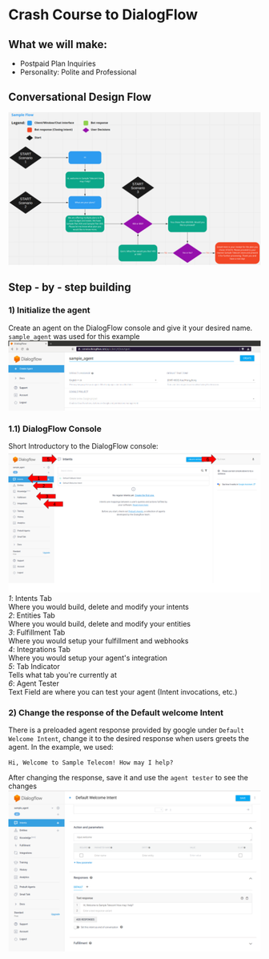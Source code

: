 # Crash Course to DialogFlow
## What we will make:
* Postpaid Plan Inquiries
* Personality: Polite and Professional

## Conversational Design Flow
![alt text](images/image.png)

## Step - by - step building


### 1) Initialize the agent
Create an agent on the DialogFlow console and give it your desired name. `sample_agent` was used for this example
![alt text](images/df1.png)

### 1.1) DialogFlow Console
Short Introductory to the DialogFlow console:<br />
![alt text](images/df0.png)
*1*: Intents Tab<br />
  Where you would build, delete and modify your intents<br />
*2*: Entities Tab<br />
  Where you would build, delete and modify your entities<br />
*3*: Fulfillment Tab<br />
  Where you would setup your fulfillment and webhooks<br />
*4*: Integrations Tab<br />
  Where you would setup your agent's integration<br />
*5*: Tab Indicator<br />
  Tells what tab you're currently at<br />
*6*: Agent Tester<br />
  Text Field are where you can test your agent (Intent invocations, etc.)


### 2) Change the response of the Default welcome Intent
There is a preloaded agent response provided by google under `Default Welcome Intent`, change it to the desired response when users greets the agent. In the example, we used:
```
Hi, Welcome to Sample Telecom! How may I help?
```
After changing the response, save it and use the `agent tester` to see the changes
![alt text](images/df2_1.png)

